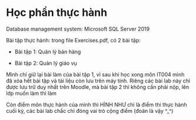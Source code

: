 # Học phần thực hành

Database management system: Microsoft SQL Server 2019


Bài tập thực hành: trong file Exercises.pdf, có 2 bài tập: 

 - Bài tập 1: Quản lý bán hàng

 - Bài tập 2: Quản lý giáo vụ


Mình chỉ giữ lại bài làm của bài tập 1, vì sau khi học xong môn IT004 mình đã xóa hết bài tập và tài liệu còn lưu trên máy tính. Riêng các bài lab này chỉ được lưu trữ duy nhất trên Moodle, mà bài tập 2 thì không cần phải nộp, lên lớp muốn làm thì làm


Còn điểm môn thực hành của mình thì HÌNH NHƯ chỉ là điểm thi thực hành cuối kỳ, các bài lab chắc chỉ đóng vai trò cộng điểm (đoán là vậy ^_^)
